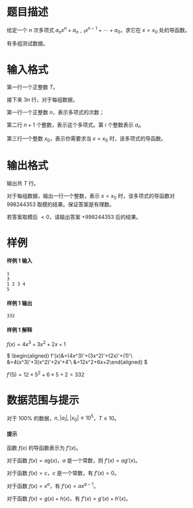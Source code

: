 
# 题目描述

给定一个 $n$ 次多项式 $a_nx^n+a_{n-1}x^{n-1}+\cdots+a_0$，求它在 $x=x_0$ 处的导函数。

有多组测试数据。

# 输入格式

第一行一个正整数 $T$。

接下来 $3n$ 行，对于每组数据，

第一行一个正整数 $n$，表示多项式的次数；

第二行 $n+1$ 个整数，表示这个多项式。第 $i$ 个整数表示 $a_i$。

第三行一个整数 $x_0$，表示你需要求当 $x=x_0$ 时，该多项式的导函数。

# 输出格式

输出共 $T$ 行。

对于每组数据，输出一行一个整数，表示 $x=x_0$ 时，该多项式的导函数对 $998244353$ 取模的结果。保证答案是有理数。

若答案取模后 $<0$，请输出答案 $+998244353$ 后的结果。

# 样例

#### 样例 1 输入
```plain
1
3
1 2 3 4
5
```
#### 样例 1 输出
```plain
332
```
#### 样例 1 解释

$f(x)=4x^3+3x^2+2x+1$

$
\begin{aligned}
f'(x)&=(4x^3)'+(3x^2)'+(2x)'+(1)'\\
&=4(x^3)'+3(x^2)'+2x'+4'\\
&=12x^2+6x+2\end{aligned}
$

$f'(5)=12\times 5^2+6\times 5+2=332$

# 数据范围与提示

对于 $100\%$ 的数据，$n,|a_i|,|x_0|\le 10^5$，$T\le 10$。

#### 提示

函数 $f(x)$ 的导函数表示为 $f'(x)$。

对于函数 $f(x)=ag(x)$，$a$ 是一个常数，则 $f'(x)=ag'(x)$。

对于函数 $f(x)=c$，$c$ 是一个常数，有 $f'(x)=0$。

对于函数 $f(x)=x^a$，有 $f'(x)=ax^{a-1}$。

对于函数 $f(x)=g(x)+h(x)$，有 $f'(x)=g'(x)+h'(x)$。



